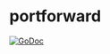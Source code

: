 # portforward

[![GoDoc](https://godoc.org/github.com/csigo/portforward?status.png)](https://godoc.org/github.com/csigo/portforward)

